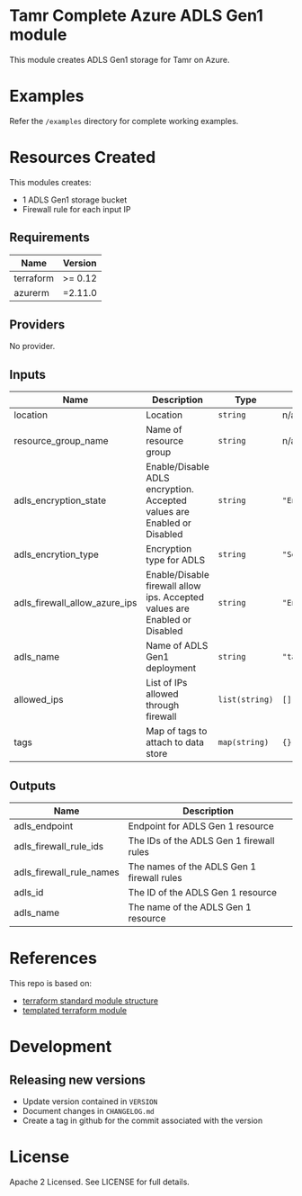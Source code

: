 # Tamr Complete Azure ADLS Gen1 module

This module creates ADLS Gen1 storage for Tamr on Azure.

# Examples
Refer the `/examples` directory for complete working examples.

# Resources Created
This modules creates:
* 1 ADLS Gen1 storage bucket
* Firewall rule for each input IP

<!-- BEGINNING OF PRE-COMMIT-TERRAFORM DOCS HOOK -->
## Requirements

| Name | Version |
|------|---------|
| terraform | >= 0.12 |
| azurerm | =2.11.0 |

## Providers

No provider.

## Inputs

| Name | Description | Type | Default | Required |
|------|-------------|------|---------|:--------:|
| location | Location | `string` | n/a | yes |
| resource\_group\_name | Name of resource group | `string` | n/a | yes |
| adls\_encryption\_state | Enable/Disable ADLS encryption. Accepted values are Enabled or Disabled | `string` | `"Enabled"` | no |
| adls\_encrytion\_type | Encryption type for ADLS | `string` | `"ServiceManaged"` | no |
| adls\_firewall\_allow\_azure\_ips | Enable/Disable firewall allow ips. Accepted values are Enabled or Disabled | `string` | `"Enabled"` | no |
| adls\_name | Name of ADLS Gen1 deployment | `string` | `"tamradls"` | no |
| allowed\_ips | List of IPs allowed through firewall | `list(string)` | `[]` | no |
| tags | Map of tags to attach to data store | `map(string)` | `{}` | no |

## Outputs

| Name | Description |
|------|-------------|
| adls\_endpoint | Endpoint for ADLS Gen 1 resource |
| adls\_firewall\_rule\_ids | The IDs of the ADLS Gen 1 firewall rules |
| adls\_firewall\_rule\_names | The names of the ADLS Gen 1 firewall rules |
| adls\_id | The ID of the ADLS Gen 1 resource |
| adls\_name | The name of the ADLS Gen 1 resource |

<!-- END OF PRE-COMMIT-TERRAFORM DOCS HOOK -->

# References
This repo is based on:
* [terraform standard module structure](https://www.terraform.io/docs/modules/index.html#standard-module-structure)
* [templated terraform module](https://github.com/tmknom/template-terraform-module)

# Development
## Releasing new versions
* Update version contained in `VERSION`
* Document changes in `CHANGELOG.md`
* Create a tag in github for the commit associated with the version

# License
Apache 2 Licensed. See LICENSE for full details.
